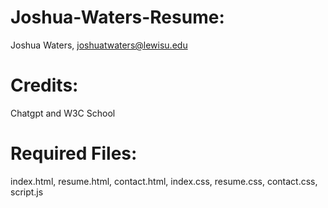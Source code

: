 # Joshua-Waters-Resume: 
Joshua Waters, joshuatwaters@lewisu.edu

# Credits:
Chatgpt and W3C School

# Required Files:
index.html, resume.html, contact.html, index.css, resume.css, contact.css, script.js
